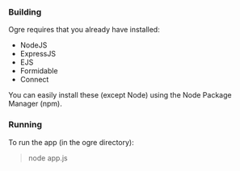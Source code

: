 ### Building

Ogre requires that you already have installed:

- NodeJS
- ExpressJS
- EJS
- Formidable
- Connect

You can easily install these (except Node) using the Node Package Manager (npm).

### Running

To run the app (in the ogre directory):

> node app.js
